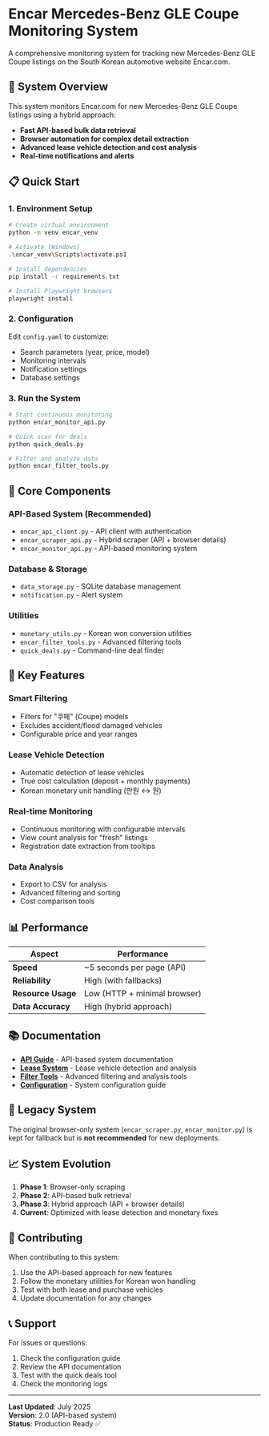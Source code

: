 # Encar Mercedes-Benz GLE Coupe Monitoring System

A comprehensive monitoring system for tracking new Mercedes-Benz GLE Coupe listings on the South Korean automotive website Encar.com.

## 🚗 **System Overview**

This system monitors Encar.com for new Mercedes-Benz GLE Coupe listings using a hybrid approach:
- **Fast API-based bulk data retrieval**
- **Browser automation for complex detail extraction**
- **Advanced lease vehicle detection and cost analysis**
- **Real-time notifications and alerts**

## 📋 **Quick Start**

### 1. Environment Setup
```bash
# Create virtual environment
python -m venv encar_venv

# Activate (Windows)
.\encar_venv\Scripts\activate.ps1

# Install dependencies
pip install -r requirements.txt

# Install Playwright browsers
playwright install
```

### 2. Configuration
Edit `config.yaml` to customize:
- Search parameters (year, price, model)
- Monitoring intervals
- Notification settings
- Database settings

### 3. Run the System
```bash
# Start continuous monitoring
python encar_monitor_api.py

# Quick scan for deals
python quick_deals.py

# Filter and analyze data
python encar_filter_tools.py
```

## 🔧 **Core Components**

### **API-Based System (Recommended)**
- `encar_api_client.py` - API client with authentication
- `encar_scraper_api.py` - Hybrid scraper (API + browser details)
- `encar_monitor_api.py` - API-based monitoring system

### **Database & Storage**
- `data_storage.py` - SQLite database management
- `notification.py` - Alert system

### **Utilities**
- `monetary_utils.py` - Korean won conversion utilities
- `encar_filter_tools.py` - Advanced filtering tools
- `quick_deals.py` - Command-line deal finder

## 🎯 **Key Features**

### **Smart Filtering**
- Filters for "쿠페" (Coupe) models
- Excludes accident/flood damaged vehicles
- Configurable price and year ranges

### **Lease Vehicle Detection**
- Automatic detection of lease vehicles
- True cost calculation (deposit + monthly payments)
- Korean monetary unit handling (만원 ↔ 원)

### **Real-time Monitoring**
- Continuous monitoring with configurable intervals
- View count analysis for "fresh" listings
- Registration date extraction from tooltips

### **Data Analysis**
- Export to CSV for analysis
- Advanced filtering and sorting
- Cost comparison tools

## 📊 **Performance**

| Aspect | Performance |
|--------|-------------|
| **Speed** | ~5 seconds per page (API) |
| **Reliability** | High (with fallbacks) |
| **Resource Usage** | Low (HTTP + minimal browser) |
| **Data Accuracy** | High (hybrid approach) |

## 📚 **Documentation**

- **[API Guide](API_GUIDE.md)** - API-based system documentation
- **[Lease System](LEASE_SYSTEM.md)** - Lease vehicle detection and analysis
- **[Filter Tools](FILTER_TOOLS.md)** - Advanced filtering and analysis tools
- **[Configuration](CONFIGURATION.md)** - System configuration guide

## 🚨 **Legacy System**

The original browser-only system (`encar_scraper.py`, `encar_monitor.py`) is kept for fallback but is **not recommended** for new deployments.

## 📈 **System Evolution**

1. **Phase 1**: Browser-only scraping
2. **Phase 2**: API-based bulk retrieval
3. **Phase 3**: Hybrid approach (API + browser details)
4. **Current**: Optimized with lease detection and monetary fixes

## 🤝 **Contributing**

When contributing to this system:
1. Use the API-based approach for new features
2. Follow the monetary utilities for Korean won handling
3. Test with both lease and purchase vehicles
4. Update documentation for any changes

## 📞 **Support**

For issues or questions:
1. Check the configuration guide
2. Review the API documentation
3. Test with the quick deals tool
4. Check the monitoring logs

---

**Last Updated**: July 2025  
**Version**: 2.0 (API-based system)  
**Status**: Production Ready ✅ 